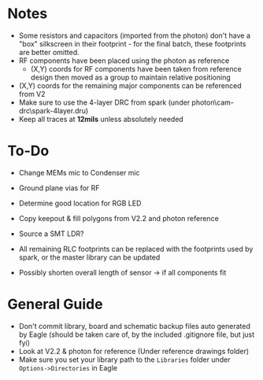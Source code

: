 # Notes
* Some resistors and capacitors (imported from the photon) don't have a "box" silkscreen in their footprint - for the final batch, these footprints are better omitted.
* RF components have been placed using the photon as reference
  * (X,Y) coords for RF components have been taken from reference design then moved as a group to maintain relative positioning
* (X,Y) coords for the remaining major components can be referenced from V2
* Make sure to use the 4-layer DRC from spark (under photon\cam-drc\spark-4layer.dru)
* Keep all traces at **12mils** unless absolutely needed

# To-Do
* Change MEMs mic to Condenser mic
* Ground plane vias for RF
* Determine good location for RGB LED
* Copy keepout & fill polygons from V2.2 and photon reference
* Source a SMT LDR?
* All remaining RLC footprints can be replaced with the footprints used by spark, or the master library can be updated

* Possibly shorten overall length of sensor -> if all components fit

# General Guide
* Don't commit library, board and schematic backup files auto generated by Eagle (should be taken care of, by the included .gitignore file, but just fyi)
* Look at V2.2 & photon for reference (Under reference drawings folder)
* Make sure you set your library path to the `Libraries` folder under `Options->Directories` in Eagle
